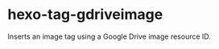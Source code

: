 hexo-tag-gdriveimage
====================

Inserts an image tag using a Google Drive image resource ID.
